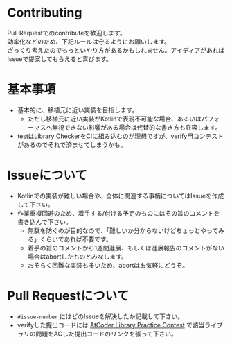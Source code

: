 # Contributing

Pull Requestでのcontributeを歓迎します。  
効率化などのため、下記ルールは守るようにお願いします。  
ざっくり考えたのでもっといやり方があるかもしれません。アイディアがあればIssueで提案してもらえると喜びます。

# 基本事項

- 基本的に、移植元に近い実装を目指します。
    - ただし移植元に近い実装がKotlinで表現不可能な場合、あるいはパフォーマスへ無視できない影響がある場合は代替的な書き方も許容します。
- testはLibrary CheckerをCIに組み込むのが理想ですが、verify用コンテストがあるのでそれで済ませてしまうかも。

# Issueについて

- Kotlinでの実装が難しい場合や、全体に関連する事柄についてはIssueを作成して下さい。
- 作業重複回避のため、着手する/付ける予定のものにはその旨のコメントを書き込んで下さい。
    - 無駄を防ぐのが目的なので、「難しいか分からないけどちょっとやってみる」くらいであれば不要です。
    - 着手の旨のコメントから1週間進展、もしくは進展報告のコメントがない場合はabortしたものとみなします。
    - おそらく困難な実装も多いため、abortはお気軽にどうぞ。

# Pull Requestについて

- `#issue-number` にはどのIssueを解決したか記載して下さい。
- verifyした提出コードには [AtCoder Library Practice Contest](https://atcoder.jp/contests/practice2) で該当ライブラリの問題をACした提出コードのリンクを張って下さい。
